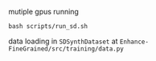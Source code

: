mutiple gpus running 

`bash scripts/run_sd.sh`

data loading in `SDSynthDataset` at `Enhance-FineGrained/src/training/data.py`


